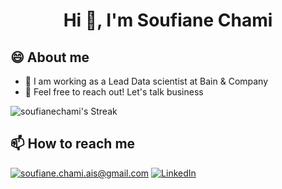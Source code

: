 <h1 align="center">Hi 👋, I'm Soufiane Chami</h1>

## 😄 About me
- 🌱 I am working as a Lead Data scientist at Bain & Company
- 🤔 Feel free to reach out! Let's talk business 


![soufianechami's Streak](https://github-readme-streak-stats.herokuapp.com/?user=soufianechami&theme=vue-dark&hide_border=true)

<h2>📫 How to reach me</h2>

<a href="mailto:soufiane.chami.ais@gmail.com]">![soufiane.chami.ais@gmail.com](https://img.shields.io/badge/Gmail-D14836?style=for-the-badge&logo=gmail&logoColor=white)</a>
<a href="https://www.linkedin.com/in/soufiane-chami/">![LinkedIn](https://img.shields.io/badge/LinkedIn-0077B5?style=for-the-badge&logo=linkedin&logoColor=white)</a>

